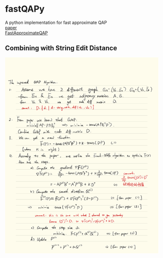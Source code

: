 # fastQAPy
A python implementation for fast approximate QAP  
[paper](https://arxiv.org/abs/1112.5507)  
[FastApproximateQAP](https://github.com/jovo/FastApproximateQAP) 

## Combining with String Edit Distance

![](./README.png)

